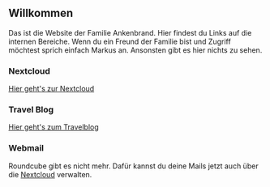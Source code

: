 ## Willkommen

Das ist die Website der Familie Ankenbrand.
Hier findest du Links auf die internen Bereiche.
Wenn du ein Freund der Familie bist und Zugriff möchtest sprich einfach Markus an.
Ansonsten gibt es hier nichts zu sehen.

### Nextcloud

[Hier geht's zur Nextcloud](https://nextcloud.iimog.org)

### Travel Blog

[Hier geht's zum Travelblog](https://travel.ankenbrand.me)

### Webmail

Roundcube gibt es nicht mehr. Dafür kannst du deine Mails jetzt auch über die [Nextcloud](https://nextcloud.iimog.org) verwalten.
